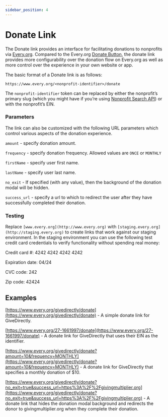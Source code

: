 ```yaml
---
sidebar_position: 4
---
```


# Donate Link

The Donate link provides an interface for facilitating donations to nonprofits via [Every.org](http://Every.org). Compared to the Every.org [Donate Button](https://www.notion.so/Donate-Button-05acd160c86148efb9836bb5d908705f), the donate link provides more configurability over the donation flow on Every.org as well as more control over the experience in your own website or app.

The basic format of a Donate link is as follows:

`https://www.every.org/<nonprofit-identifier>/donate`

The `nonprofit-identifier` token can be replaced by either the nonprofit’s primary slug (which you might have if you’re using [Nonprofit Search API](https://www.notion.so/Nonprofit-Search-API-731e285581dc47efbe306c59c139d528)) or with the nonprofit’s EIN.

### Parameters

The link can also be customized with the following URL parameters which control various aspects of the donation experience.

`amount` - specify donation amount.

`frequency` - specify donation frequency. Allowed values are `ONCE` or `MONTHLY`

`firstName` - specify user first name.

`lastName` - specify user last name.

`no_exit` - If specified (with any value), then the background of the donation modal will be hidden.

`success_url` - specify a url to which to redirect the user after they have successfully completed their donation.

### Testing

Replace `[www.every.org](http://www.every.org)` with `[staging.every.org](http://staging.every.org)` to create links that work against our staging environment. In the staging environment you can use the following test credit card credentials to verify functionality without spending real money:

Credit card #: 4242 4242 4242 4242

Expiration date: 04/24

CVC code: 242

Zip code: 42424

## Examples

[https://www.every.org/givedirectly/donate](https://www.every.org/givedirectly/donate) - A simple donate link for GiveDirectly.

[https://www.every.org/27-1661997/donate](https://www.every.org/27-1661997/donate) - A donate link for GiveDirectly that uses their EIN as the identifier.

[https://www.every.org/givedirectly/donate?amount=10&frequency=MONTHLY](https://www.every.org/givedirectly/donate?amount=10&frequency=MONTHLY) - A donate link for GiveDirectly that specifies a monthly donation of $10.

[https://www.every.org/givedirectly/donate?no_exit=true&success_url=https%3A%2F%2Fgivingmultiplier.org](https://www.every.org/givedirectly/donate?no_exit=true&success_url=https%3A%2F%2Fgivingmultiplier.org) - A donate link that hides the donation modal background and redirects the donor to givingmultiplier.org when they complete their donation.
